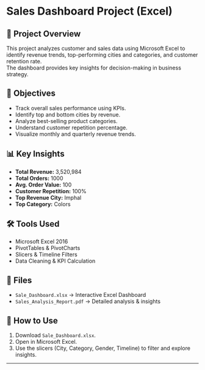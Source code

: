 # Sales Dashboard Project (Excel)

## 📌 Project Overview
This project analyzes customer and sales data using Microsoft Excel to identify revenue trends, top-performing cities and categories, and customer retention rate.  
The dashboard provides key insights for decision-making in business strategy.

## 🎯 Objectives
- Track overall sales performance using KPIs.
- Identify top and bottom cities by revenue.
- Analyze best-selling product categories.
- Understand customer repetition percentage.
- Visualize monthly and quarterly revenue trends.

## 📊 Key Insights
- **Total Revenue:** 3,520,984  
- **Total Orders:** 1000  
- **Avg. Order Value:** 100  
- **Customer Repetition:** 100%  
- **Top Revenue City:** Imphal  
- **Top Category:** Colors  

## 🛠 Tools Used
- Microsoft Excel 2016
- PivotTables & PivotCharts
- Slicers & Timeline Filters
- Data Cleaning & KPI Calculation

## 📂 Files
- `Sale_Dashboard.xlsx` → Interactive Excel Dashboard  
- `Sales_Analysis_Report.pdf` → Detailed analysis & insights  

## 🚀 How to Use
1. Download `Sale_Dashboard.xlsx`.  
2. Open in Microsoft Excel.  
3. Use the slicers (City, Category, Gender, Timeline) to filter and explore insights.

---
